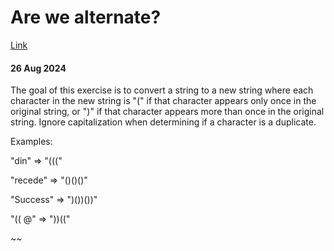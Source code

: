 # Are we alternate?
[Link](https://www.codewars.com/kata/54b42f9314d9229fd6000d9c/train/java)

#### 26 Aug 2024

The goal of this exercise is to convert a string to a new string where each character in the new string is "(" if that character appears only once in the original string, or ")" if that character appears more than once in the original string. Ignore capitalization when determining if a character is a duplicate.


Examples:

 "din"      =>  "((("

"recede"   =>  "()()()"

"Success"  =>  ")())())"

"(( @"         =>  "))((" 


~~